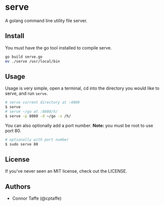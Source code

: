 serve
=====

A golang command line utility file server.

## Install

You must have the go tool installed to compile serve.

```sh
go build serve.go
mv ./serve /usr/local/bin
```

## Usage

Usage is very simple, open a terminal, cd into the directory you would like to serve, and run `serve`.
```sh
# serve current directory at :4000
$ serve
# serve ~/go at :8080/h/
$ serve -p 8080 -d ~/go -s /h/
```
You can also optionally add a port number. __Note:__ you must be root to use port 80.
```sh
# optionally with port number
$ sudo serve 80
```

## License

If you've never seen an MIT license, check out the LICENSE.

## Authors

+ Connor Taffe (@cptaffe)
